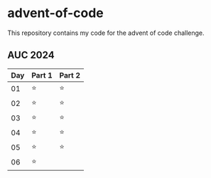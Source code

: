 # advent-of-code
This repository contains my code for the advent of code challenge.

## AUC 2024
| Day | Part 1 | Part 2 |
| --- | ------ | ------ |
| 01  |   ⭐   |   ⭐   |
| 02  |   ⭐   |   ⭐   |
| 03  |   ⭐   |   ⭐   |
| 04  |   ⭐   |   ⭐   |
| 05  |   ⭐   |   ⭐   |
| 06  |   ⭐   |        |
